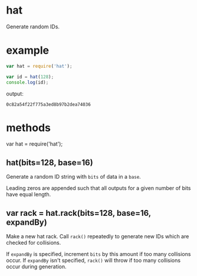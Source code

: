 hat
===

Generate random IDs.

example
=======

````javascript
var hat = require('hat');

var id = hat(128);
console.log(id);
````

output:

````
0c82a54f22f775a3ed8b97b2dea74036
````

methods
=======

var hat = require('hat');

hat(bits=128, base=16)
----------------------

Generate a random ID string with `bits` of data in a `base`.

Leading zeros are appended such that all outputs for a given number of bits have
equal length.

var rack = hat.rack(bits=128, base=16, expandBy)
------------------------------------------------

Make a new hat rack. Call `rack()` repeatedly to generate new IDs which are
checked for collisions.

If `expandBy` is specified, increment `bits` by this amount if too many
collisions occur. If `expandBy` isn't specified, `rack()` will throw if too many
collisions occur during generation.
